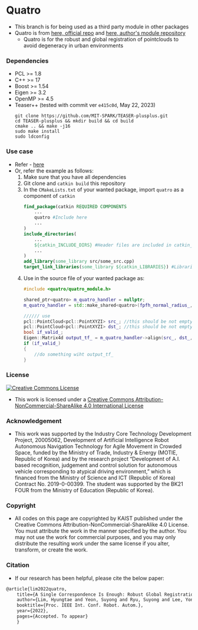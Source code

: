 # Quatro 
+ This branch is for being used as a third party module in other packages
+ Quatro is from [here, official repo](https://github.com/url-kaist/Quatro) and [here, author's module repository](https://github.com/LimHyungTae/quatro-cpp-fpfh/)
    + Quatro is for the robust and global registration of pointclouds to avoid degeneracy in urban environments


### Dependencies
+ PCL >= 1.8
+ C++ >= 17
+ Boost >= 1.54
+ Eigen >= 3.2
+ OpenMP >= 4.5
+ Teaser++ (tested with commit ver `e415c0d`, May 22, 2023)
    ```shell
    git clone https://github.com/MIT-SPARK/TEASER-plusplus.git
    cd TEASER-plusplus && mkdir build && cd build
    cmake .. && make -j16
    sudo make install
    sudo ldconfig
    ```

### Use case
+ Refer - [here](https://github.com/engcang/FAST-LIO-SAM-QN)
+ Or, refer the example as follows:
    1. Make sure that you have all dependencies
    2. Git clone and `catkin build` this repository
    3. In the `CMakeLists.txt` of your wanted package, import `quatro` as a component of `catkin`
        ```CMake
        find_package(catkin REQUIRED COMPONENTS
            ...
            quatro #Include here
            ...
        )
        include_directories(
            ...
            ${catkin_INCLUDE_DIRS} #Header files are included in catkin_INCLUDE_DIRS
            ...
        )
        add_library(some_library src/some_src.cpp)
        target_link_libraries(some_library ${catkin_LIBRARIES}) #Libraries are included in catkin_LIBRARIES
        ```
    4. Use in the source file of your wanted package as:
        ```c++
        #include <quatro/quatro_module.h>

        shared_ptr<quatro> m_quatro_handler = nullptr;
        m_quatro_handler = std::make_shared<quatro>(fpfh_normal_radius_, fpfh_radius_, noise_bound_, rot_gnc_factor_, rot_cost_diff_thr_, quatro_max_iter_, quatro_max_iter_); //refer https://github.com/engcang/FAST-LIO-SAM-QN/blob/master/fast_lio_sam_qn/config/config.yaml#L28

        ////// use
        pcl::PointCloud<pcl::PointXYZI> src_; //this should be not empty but the real data
        pcl::PointCloud<pcl::PointXYZI> dst_; //this should be not empty but the real data
        bool if_valid_;
        Eigen::Matrix4d output_tf_ = m_quatro_handler->align(src_, dst_, if_valid_);
        if (if_valid_)
        {
            //do something wiht output_tf_
        }
        ```

### License
<a rel="license" href="http://creativecommons.org/licenses/by-nc-sa/4.0/"><img alt="Creative Commons License" style="border-width:0" src="https://i.creativecommons.org/l/by-nc-sa/4.0/88x31.png" /></a>
- This work is licensed under a [Creative Commons Attribution-NonCommercial-ShareAlike 4.0 International License](http://creativecommons.org/licenses/by-nc-sa/4.0/)

### Acknowledgement
- This work was supported by the Industry Core Technology Development Project, 20005062, Development of Artificial Intelligence Robot Autonomous Navigation Technology for Agile Movement in Crowded Space, funded by the Ministry of Trade, Industry & Energy (MOTIE, Republic of Korea) and by the research project “Development of A.I. based recognition, judgement and control solution for autonomous vehicle corresponding to atypical driving environment,” which is financed from the Ministry of Science and ICT (Republic of Korea) Contract No. 2019-0-00399. The student was supported by the BK21 FOUR from the Ministry of Education (Republic of Korea).

### Copyright
- All codes on this page are copyrighted by KAIST published under the Creative Commons Attribution-NonCommercial-ShareAlike 4.0 License. You must attribute the work in the manner specified by the author. You may not use the work for commercial purposes, and you may only distribute the resulting work under the same license if you alter, transform, or create the work.

### Citation
- If our research has been helpful, please cite the below paper:
```tex
@article{lim2022quatro,
    title={A Single Correspondence Is Enough: Robust Global Registration to Avoid Degeneracy in Urban Environments},
    author={Lim, Hyungtae and Yeon, Suyong and Ryu, Suyong and Lee, Yonghan and Kim, Youngji and Yun, Jaeseong and Jung, Euigon and Lee, Donghwan and Myung, Hyun},
    booktitle={Proc. IEEE Int. Conf. Robot. Autom.},
    year={2022},
    pages={Accepted. To appear}
    }
```